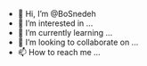- 👋 Hi, I’m @BoSnedeh
- 👀 I’m interested in ...
- 🌱 I’m currently learning ...
- 💞️ I’m looking to collaborate on ...
- 📫 How to reach me ...

<!---
BoSnedeh/BoSnedeh is a ✨ special ✨ repository because its `README.md` (this file) appears on your GitHub profile.
You can click the Preview link to take a look at your changes.
--->
